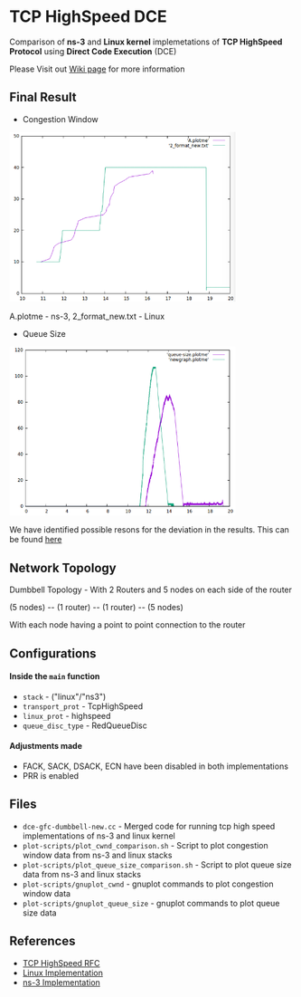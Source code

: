 # TCP HighSpeed DCE

Comparison of **ns-3** and **Linux kernel** implemetations of **TCP HighSpeed Protocol** using **Direct Code Execution** (DCE)

Please Visit out [Wiki page](https://github.com/omkarprabhu-98/tcp-highspeed-dce/wiki) for more information 

## Final Result

- Congestion Window

<img src="results/congestion_window.png" width="400px">

A.plotme - ns-3, 2_format_new.txt - Linux

- Queue Size

<img src="results/queue_size.png" width="400px">

We have identified possible resons for the deviation in the results. This can be found [here](https://github.com/omkarprabhu-98/tcp-highspeed-dce/wiki/Comparison-of-ns-3-and-Linux-kernel-implementation-of-TCP-HighSpeed)


## Network Topology
Dumbbell Topology - With 2 Routers and 5 nodes on each side of the router

(5 nodes) -- (1 router) -- (1 router) -- (5 nodes)

With each node having a point to point connection to the router

## Configurations
#### Inside the `main` function
- `stack` - ("linux"/"ns3")
- `transport_prot` - TcpHighSpeed
- `linux_prot` - highspeed
- `queue_disc_type` - RedQueueDisc

#### Adjustments made
- FACK, SACK, DSACK, ECN have been disabled in both implementations
- PRR is enabled

## Files
- `dce-gfc-dumbbell-new.cc` - Merged code for running tcp high speed implementations of ns-3 and linux kernel
- `plot-scripts/plot_cwnd_comparison.sh` - Script to plot congestion window data from ns-3 and linux stacks 
- `plot-scripts/plot_queue_size_comparison.sh` - Script to plot queue size data from ns-3 and linux stacks  
- `plot-scripts/gnuplot_cwnd` - gnuplot commands to plot congestion window data
- `plot-scripts/gnuplot_queue_size` - gnuplot commands to plot queue size data

## References
- [TCP HighSpeed RFC](https://tools.ietf.org/pdf/rfc3649.pdf)
- [Linux Implementation](https://github.com/torvalds/linux/blob/master/net/ipv4/tcp_highspeed.c)
- [ns-3 Implementation](https://www.nsnam.org/doxygen/tcp-highspeed_8cc_source.html)